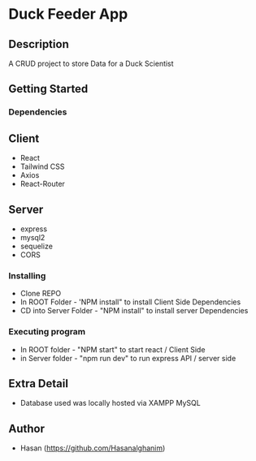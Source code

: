 # Duck Feeder App


## Description

A CRUD project to store Data for a Duck Scientist

## Getting Started

### Dependencies

## Client
* React
* Tailwind CSS
* Axios 
* React-Router

## Server
* express
* mysql2
* sequelize
* CORS

### Installing

* Clone REPO
* In ROOT Folder - 'NPM install" to install Client Side Dependencies
* CD into Server Folder - "NPM install" to install server Dependencies


### Executing program

* In ROOT folder - "NPM start" to start react / Client Side 
* in Server folder - "npm run dev" to run express API / server side



## Extra Detail

* Database used was locally hosted via XAMPP MySQL


## Author

* Hasan (https://github.com/Hasanalghanim)
